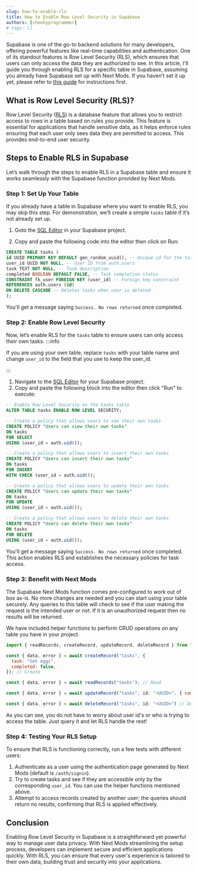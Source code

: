 ```yaml
---
slug: how-to-enable-rls
title: How to Enable Row Level Security in Supabase
authors: [cheekyprogrammer]
# tags: []
---
```


Supabase is one of the go-to backend solutions for many developers, offering powerful features like real-time capabilities and authentication. One of its standout features is Row Level Security (RLS), which ensures that users can only access the data they are authorized to see. In this article, I'll guide you through enabling RLS for a specific table in Supabase, assuming you already have Supabase set up with Next Mods. If you haven’t set it up yet, please refer to [this guide](../../docs/functions/supabase) for instructions first.

<!-- truncate -->

## What is Row Level Security (RLS)?

Row Level Security ([RLS](https://supabase.com/docs/guides/database/postgres/row-level-security)) is a database feature that allows you to restrict access to rows in a table based on rules you provide. This feature is essential for applications that handle sensitive data, as it helps enforce rules ensuring that each user only sees data they are permitted to access. This provides end-to-end user security.

## Steps to Enable RLS in Supabase

Let’s walk through the steps to enable RLS in a Supabase table and ensure it works seamlessly with the Supabase function provided by Next Mods.

### Step 1: Set Up Your Table

If you already have a table in Supabase where you want to enable RLS, you may skip this step. For demonstration, we’ll create a simple `tasks` table if it’s not already set up.

1. Goto the [SQL Editor](https://supabase.com/dashboard/project/_/sql/new) in your Supabase project.
<!--
   - `id`: UUID (Primary Key)
   - `user_id`: UUID (Foreign Key referencing the user's ID)
   - `task`: Text
   - `completed`: Boolean (default: false) -->

2. Copy and paste the following code into the editor then click on Run:

```sql
CREATE TABLE tasks (
id UUID PRIMARY KEY DEFAULT gen_random_uuid(), -- Unique id for the task
user_id UUID NOT NULL, -- User ID from auth.users
task TEXT NOT NULL, -- Task description
completed BOOLEAN DEFAULT FALSE, -- Task completion status
CONSTRAINT fk_user FOREIGN KEY (user_id) -- Foreign key constraint
REFERENCES auth.users (id)
ON DELETE CASCADE -- Deletes tasks when user is deleted
);
```

You'll get a message saying `Success. No rows returned` once completed.

### Step 2: Enable Row Level Security

Now, let’s enable RLS for the `tasks` table to ensure users can only access their own tasks.
:::info

If you are using your own table, replace `tasks` with your table name and change `user_id` to the field that you use to keep the user_id.

:::

1. Navigate to the [SQL Editor](https://supabase.com/dashboard/project/_/sql/new) for your Supabase project.
2. Copy and paste the following block into the editor then click "Run" to execute:

```sql
-- Enable Row Level Security on the tasks table
ALTER TABLE tasks ENABLE ROW LEVEL SECURITY;

-- Create a policy that allows users to see their own tasks
CREATE POLICY "Users can view their own tasks"
ON tasks
FOR SELECT
USING (user_id = auth.uid());

-- Create a policy that allows users to insert their own tasks
CREATE POLICY "Users can insert their own tasks"
ON tasks
FOR INSERT
WITH CHECK (user_id = auth.uid());

-- Create a policy that allows users to update their own tasks
CREATE POLICY "Users can update their own tasks"
ON tasks
FOR UPDATE
USING (user_id = auth.uid());

-- Create a policy that allows users to delete their own tasks
CREATE POLICY "Users can delete their own tasks"
ON tasks
FOR DELETE
USING (user_id = auth.uid());
```

You'll get a message saying `Success. No rows returned` once completed. This action enables RLS and establishes the necessary policies for task access.

### Step 3: Benefit with Next Mods

The Supabase Next Mods function comes pre-configured to work out of box as-is. No more changes are needed and you can start using your table securely. Any queries to this table will check to see if the user making the request is the intended user or not. If it is an unauthorized request then no results will be returned.

We have included helper functions to perform CRUD operations on any table you have in your project.

```javascript
import { readRecords, createRecord, updateRecord, deleteRecord } from "@/lib/supabase/supabaseActions";

const { data, error } = await createRecord("tasks", {
  task: "Get eggs",
  completed: false,
}); // Create

const { data, error } = await readRecords("tasks"); // Read

const { data, error } = await updateRecord("tasks", id: "<UUID>", { completed: true }) // Update

const { data, error } = await deleteRecord("tasks", id: "<UUID>") // Delete
```

As you can see, you do not have to worry about user id's or who is trying to access the table. Just query it and let RLS handle the rest!

### Step 4: Testing Your RLS Setup

To ensure that RLS is functioning correctly, run a few tests with different users:

1. Authenticate as a user using the authentication page generated by Next Mods (default is `/auth/signin`).
2. Try to create tasks and see if they are accessible only by the corresponding `user_id`. You can use the helper functions mentioned above.
3. Attempt to access records created by another user; the queries should return no results, confirming that RLS is applied effectively.

## Conclusion

Enabling Row Level Security in Supabase is a straightforward yet powerful way to manage user data privacy. With Next Mods streamlining the setup process, developers can implement secure and efficient applications quickly. With RLS, you can ensure that every user's experience is tailored to their own data, building trust and security into your applications.

